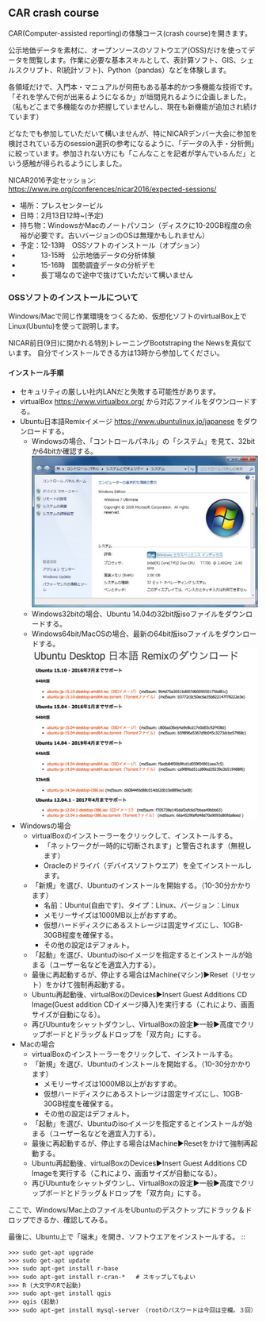 ## CAR crash course

CAR(Computer-assisted reporting)の体験コース(crash course)を開きます。

公示地価データを素材に、オープンソースのソフトウエア(OSS)だけを使ってデータを閲覧します。作業に必要な基本スキルとして、表計算ソフト、GIS、シェルスクリプト、R(統計ソフト)、Python（pandas）などを体験します。

各領域だけで、入門本・マニュアルが何冊もある基本的かつ多機能な技術です。「それを学んで何が出来るようになるか」が垣間見れるように企画しました。（私もどこまで多機能なのか把握していませんし、現在も新機能が追加され続けています）

どなたでも参加していただいて構いませんが、特にNICARデンバー大会に参加を検討されている方のsession選択の参考になるように、「データの入手・分析側」に絞っています。参加されない方にも「こんなことを記者が学んでいるんだ」という感触が得られるようにしました。

NICAR2016予定セッション: <https://www.ire.org/conferences/nicar2016/expected-sessions/>

* 場所：プレスセンタービル
* 日時：2月13日12時~(予定)
* 持ち物：WindowsかMacのノートパソコン（ディスクに10-20GB程度の余裕が必要です。古いバージョンのOSは無理かもしれません）
* 予定：12-13時　OSSソフトのインストール（オプション）
* 　　　13-15時　公示地価データの分析体験
* 　　　15-16時　国勢調査データの分析デモ
* 　　　長丁場なので途中で抜けていただいて構いません

### OSSソフトのインストールについて

Windows/Macで同じ作業環境をつくるため、仮想化ソフトのvirtualBox上でLinux(Ubuntu)を使って説明します。

NICAR前日(9日)に開かれる特別トレーニングBootstraping the Newsを真似ています。
自分でインストールできる方は13時から参加してください。

#### インストール手順

* セキュリティの厳しい社内LANだと失敗する可能性があります。
* virtualBox <https://www.virtualbox.org/> から対応ファイルをダウンロードする。
* Ubuntu日本語Remixイメージ <https://www.ubuntulinux.jp/japanese> をダウンロードする。
  * Windowsの場合、「コントロールパネル」の「システム」を見て、32bitか64bitか確認する。
  ![windowsコントロールパネル](images/win3264.jpg)
  * Windows32bitの場合、Ubuntu 14.04の32bit版isoファイルをダウンロードする。
  * Windows64bit/MacOSの場合、最新の64bit版isoファイルをダウンロードする。
  ![ubuntu日本語remix](images/ubuntu_j.png)
* Windowsの場合
  * virtualBoxのインストーラーをクリックして、インストールする。
    * 「ネットワークが一時的に切断されます」と警告されます（無視します）
    * Oracleのドライバ（デバイスソフトウエア）を全てインストールします。
  * 「新規」を選び、Ubuntuのインストールを開始する。（10-30分かかります）
    * 名前：Ubuntu(自由です)、タイプ：Linux、バージョン：Linux
    * メモリーサイズは1000MB以上がおすすめ。
    * 仮想ハードディスクにあるストレージは固定サイズにし、10GB-30GB程度を確保する。
    * その他の設定はデフォルト。
  * 「起動」を選び、Ubuntuのisoイメージを指定するとインストールが始まる（ユーザー名などを適宜入力する）。
  * 最後に再起動するが、停止する場合はMachine(マシン)▶︎Reset（リセット）をかけて強制再起動する。
  * Ubuntu再起動後、virtualBoxのDevices▶︎Insert Guest Additions CD Image(Guest addition CDイメージ挿入)を実行する（これにより、画面サイズが自動になる）。
  * 再びUbuntuをシャットダウンし、VirtualBoxの設定▶︎一般▶︎高度でクリップボードとドラッグ＆ドロップを「双方向」にする。
* Macの場合
  * virtualBoxのインストーラーをクリックして、インストールする。
  * 「新規」を選び、Ubuntuのインストールを開始する。（10-30分かかります）
    * メモリーサイズは1000MB以上がおすすめ。
    * 仮想ハードディスクにあるストレージは固定サイズにし、10GB-30GB程度を確保する。
    * その他の設定はデフォルト。
  * 「起動」を選び、Ubuntuのisoイメージを指定するとインストールが始まる（ユーザー名などを適宜入力する）。
  * 最後に再起動するが、停止する場合はMachine▶︎Resetをかけて強制再起動する。
  * Ubuntu再起動後、virtualBoxのDevices▶︎Insert Guest Additions CD Imageを実行する（これにより、画面サイズが自動になる）。
  * 再びUbuntuをシャットダウンし、VirtualBoxの設定▶︎一般▶︎高度でクリップボードとドラッグ＆ドロップを「双方向」にする。

ここで、Windows/Mac上のファイルをUbuntuのデスクトップにドラック＆ドロップできるか、確認してみる。

最後に、Ubuntu上で「端末」を開き、ソフトウエアをインストールする。
::

	>>> sudo get-apt upgrade
	>>> sudo get-apt update
	>>> sudo apt-get install r-base
	>>> sudo apt-get install r-cran-*   # スキップしてもよい
	>>> R (大文字のRで起動)
	>>> sudo apt-get install qgis
	>>> qgis (起動)
	>>> sudo apt-get install mysql-server　（rootのパスワードは今回は空欄。３回）

